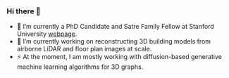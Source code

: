 ### Hi there 👋

- 🔭 I’m currently a PhD Candidate and Satre Family Fellow at Stanford University [webpage](https://kdmayer.github.io/).
- 🌱 I’m currently working on reconstructing 3D building models from airborne LiDAR and floor plan images at scale.
- ⚡ At the moment, I am mostly working with diffusion-based generative machine learning algorithms for 3D graphs.

<!--
**kdmayer/kdmayer** is a ✨ _special_ ✨ repository because its `README.md` (this file) appears on your GitHub profile.

Here are some ideas to get you started:

- 🔭 I’m currently working on ...
- 🌱 I’m currently learning ...
- 👯 I’m looking to collaborate on ...
- 🤔 I’m looking for help with ...
- 💬 Ask me about ...
- 📫 How to reach me: ...
- 😄 Pronouns: ...
- ⚡ Fun fact: ...
-->

